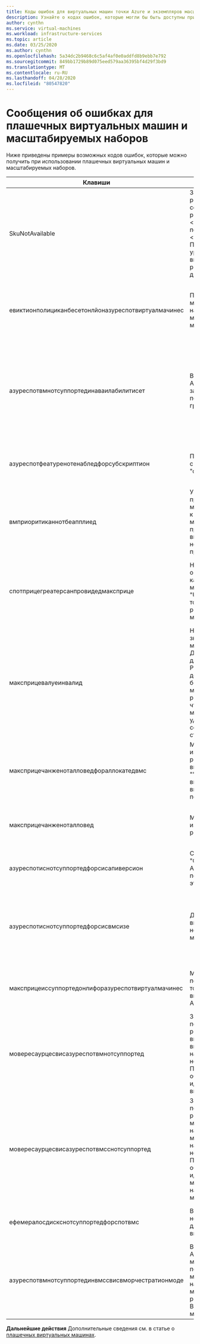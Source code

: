 ```yaml
---
title: Коды ошибок для виртуальных машин точки Azure и экземпляров масштабируемых наборов
description: Узнайте о кодах ошибок, которые могли бы быть доступны при использовании плашечных виртуальных машин и экземпляров масштабируемых наборов.
author: cynthn
ms.service: virtual-machines
ms.workload: infrastructure-services
ms.topic: article
ms.date: 03/25/2020
ms.author: cynthn
ms.openlocfilehash: 5a34dc2b9468c6c5af4af0e0addfd8b9ebb7e792
ms.sourcegitcommit: 849bb1729b89d075eed579aa36395bf4d29f3bd9
ms.translationtype: MT
ms.contentlocale: ru-RU
ms.lasthandoff: 04/28/2020
ms.locfileid: "80547820"
---
```

# <a name="error-messages-for-spot-vms-and-scale-sets"></a>Сообщения об ошибках для плашечных виртуальных машин и масштабируемых наборов

Ниже приведены примеры возможных кодов ошибок, которые можно получить при использовании плашечных виртуальных машин и масштабируемых наборов.


| Клавиши | Сообщение | Описание |
|-----|---------|-------------|
| SkuNotAvailable | Запрошенный\<уровень ресурса "Resource\>" сейчас недоступен в расположении "\<расположение\>" для подписки "\<subscriptionID\>". Попробуйте другой уровень или выполните развертывание в другом расположении. | Недостаточно места в этом расположении для создания экземпляра виртуальной машины или масштабируемого набора. |
| евиктионполициканбесетонлйоназуреспотвиртуалмачинес  |  Политику вытеснения можно задать только на виртуальных машинах Azure на месте. | Эта виртуальная машина не является плашечной, поэтому вы не можете задать политику вытеснения. |
| азуреспотвмнотсуппортединаваилабилитисет  |  Виртуальная машина Azure "машинное задание" не поддерживается в группе доступности. | Необходимо выбрать использование любой виртуальной машины либо использовать виртуальную машину в группе доступности. Вы не сможете выбрать оба варианта. |
| азуреспотфеатуренотенабледфорсубскриптион  |  Подписка не включена с помощью функции "служба" в Azure. | Используйте подписку, которая поддерживает точки на виртуальных машинах. |
| вмприоритиканнотбеапплиед  |  Указанное значение приоритета "{0}" не может быть применено к виртуальной машине{1}"", так как при создании виртуальной машины не был указан приоритет. | Укажите приоритет при создании виртуальной машины. |
| спотприцегреатерсанпровидедмаксприце  |  Не удалось выполнить операцию "{0}", так как предоставленная максимальная{1} цена "USD" ниже текущей точки "{2} USD" для размера виртуальной машины Azure "{3}". | Выберите более высокую максимальную цену. Дополнительные сведения см. в разделе сведения о ценах для [Linux](https://azure.microsoft.com/pricing/details/virtual-machines/linux/) или [Windows](https://azure.microsoft.com/pricing/details/virtual-machines/windows/).|
| максприцевалуеинвалид  |  Недопустимое значение максимальной цены. Допустимые значения для параметра max Price:-1 или десятичное число больше нуля. Значение максимальной цены, равное-1, указывает, что виртуальная машина Azure не будет удалена по соображениям стоимости. | Введите допустимую максимальную цену. Дополнительные сведения см. в разделе цены на [Linux](https://azure.microsoft.com/pricing/details/virtual-machines/linux/) или [Windows](https://azure.microsoft.com/pricing/details/virtual-machines/windows/). |
| максприцечанженоталловедфораллокатедвмс | Максимальное изменение цены не разрешено, если виртуальная{0}машина "" в настоящее время выделена. Отмените выделение и повторите попытку. | Стоп\деаллокате виртуальную машину, чтобы можно было изменить максимальную цену. |
| максприцечанженоталловед | Максимальное изменение цены не разрешено. | Невозможно изменить максимальную цену для этой виртуальной машины. |
| азуреспотиснотсуппортедфорсисапиверсион  |  Служба "Отслеживание для Azure" не поддерживается для этой версии API. | Версия API должна быть 2019-03-01. |
| азуреспотиснотсуппортедфорсисвмсизе  |  Для этого размера {0}виртуальной машины не поддерживается место Azure. | Выберите другой размер виртуальной машины. Дополнительные сведения см. в статье о [плашечных виртуальных машинах](./linux/spot-vms.md). |
| максприцеиссуппортедонлифоразуреспотвиртуалмачинес  |  Максимальная цена поддерживается только для виртуальных машин Azure на месте. | Дополнительные сведения см. в статье о [плашечных виртуальных машинах](./linux/spot-vms.md). |
| мовересаурцесвисазуреспотвмнотсуппортед  |  Запрос на перемещение ресурсов содержит виртуальную машину в виде точки Azure. В настоящее время это не поддерживается. Просмотрите сведения об ошибке для идентификаторов виртуальных машин. | Вы не можете перемещать виртуальные машины. |
| мовересаурцесвисазуреспотвмсснотсуппортед  |  Запрос на перемещение ресурсов содержит масштабируемый набор виртуальных машин Azure. В настоящее время это не поддерживается. Просмотрите сведения об ошибке для идентификаторов масштабируемых наборов виртуальных машин. | Нельзя перемещать экземпляры плашечных наборов масштабирования. |
| ефемералосдискснотсуппортедфорспотвмс | Временные диски ОС не поддерживаются для точечных виртуальных машин. | Используйте обычный диск ОС для вашей виртуальной машины. |
| азуреспотвмнотсуппортединвмссвисвморчестратионмоде | Виртуальная машина Azure для машинного масштабирования не поддерживается в масштабируемом наборе виртуальных машин с помощью режима оркестрации ВИРТУАЛЬНОЙ машины. | Установите режим оркестрации в масштабируемый набор виртуальных машин, чтобы использовать экземпляры смесевых цветов. |


**Дальнейшие действия** Дополнительные сведения см. в статье о [плашечных виртуальных машинах](./linux/spot-vms.md).